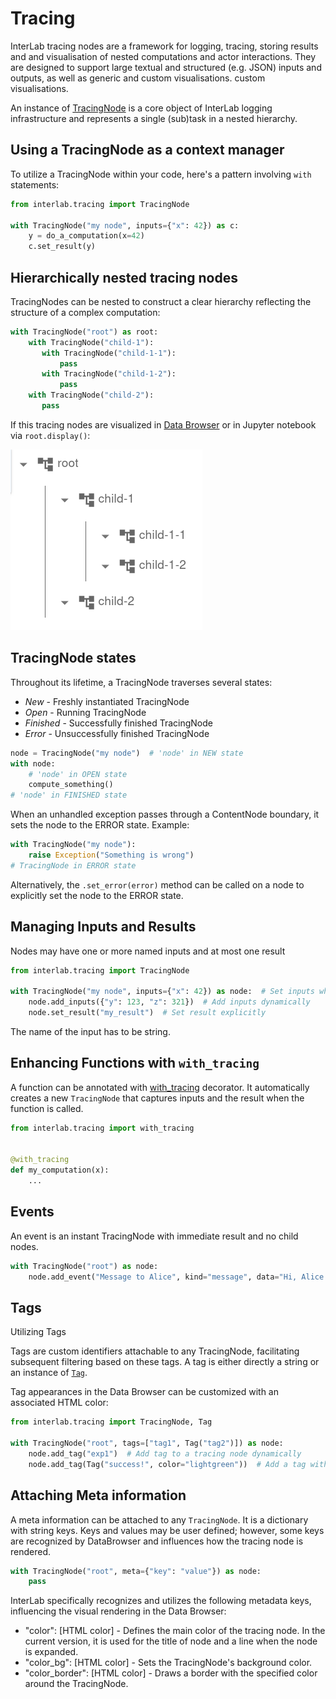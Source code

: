 # Tracing

InterLab tracing nodes are a framework for logging, tracing, storing results and
and visualisation of nested computations and actor interactions.
They are designed to support large textual and structured (e.g. JSON) inputs and outputs, as well as generic and custom visualisations.
custom visualisations.

An instance of [TracingNode](pdoc:interlab.tracing.TracingNode) is a core object of InterLab logging infrastructure and
represents a single (sub)task in a nested hierarchy.


## Using a TracingNode as a context manager

To utilize a TracingNode within your code, here's a pattern involving `with` statements:

```python
from interlab.tracing import TracingNode

with TracingNode("my node", inputs={"x": 42}) as c:
    y = do_a_computation(x=42)
    c.set_result(y)
```

## Hierarchically nested tracing nodes

TracingNodes can be nested to construct a clear hierarchy reflecting the structure of a complex computation:

```python
with TracingNode("root") as root:
    with TracingNode("child-1"):
       with TracingNode("child-1-1"):
           pass
       with TracingNode("child-1-2"):
           pass
    with TracingNode("child-2"):
       pass
```

If this tracing nodes are visualized in [Data Browser](databrowser.md) or in Jupyter notebook via `root.display()`:

![Data browser screenshot](../assets/imgs/hierarchy.png)

## TracingNode states

Throughout its lifetime, a TracingNode traverses several states:

* *New* -  Freshly instantiated TracingNode
* *Open* - Running TracingNode
* *Finished* - Successfully finished TracingNode
* *Error* - Unsuccessfully finished TracingNode

```python
node = TracingNode("my node")  # 'node' in NEW state
with node:
    # 'node' in OPEN state
    compute_something()
# 'node' in FINISHED state
```

When an unhandled exception passes through a ContentNode boundary, it sets the node to the ERROR state. Example:

```python
with TracingNode("my node"):
    raise Exception("Something is wrong")
# TracingNode in ERROR state
```

Alternatively, the `.set_error(error)` method can be called on a node to explicitly set the node to the ERROR state.

## Managing Inputs and Results

Nodes may have one or more named inputs and at most one result

```python
from interlab.tracing import TracingNode

with TracingNode("my node", inputs={"x": 42}) as node:  # Set inputs when tracing is created
    node.add_inputs({"y": 123, "z": 321})  # Add inputs dynamically
    node.set_result("my_result")  # Set result explicitly
```

The name of the input has to be string.

## Enhancing Functions with `with_tracing`

A function can be annotated with [with_tracing](pdoc:interlab.tracing.with_tracing) decorator. It automatically
creates a new `TracingNode` that captures inputs and the result when the function is called.

```python
from interlab.tracing import with_tracing


@with_tracing
def my_computation(x):
    ...
```

## Events

An event is an instant TracingNode with immediate result and no child nodes.

```python
with TracingNode("root") as node:
    node.add_event("Message to Alice", kind="message", data="Hi, Alice!")
```


## Tags

Utilizing Tags

Tags are custom identifiers attachable to any TracingNode, facilitating subsequent filtering based on these tags. A tag is either directly a string or an instance of [`Tag`](pdoc:interlab.tracing.Tag).

Tag appearances in the Data Browser can be customized with an associated HTML color:

```python
from interlab.tracing import TracingNode, Tag

with TracingNode("root", tags=["tag1", Tag("tag2")]) as node:
    node.add_tag("exp1")  # Add tag to a tracing node dynamically
    node.add_tag(Tag("success!", color="lightgreen"))  # Add a tag with custom color
```

## Attaching Meta information

A meta information can be attached to any `TracingNode`.
It is a dictionary with string keys. Keys and values may be user defined; however, some keys are recognized by
DataBrowser and influences how the tracing node is rendered.

```python
with TracingNode("root", meta={"key": "value"}) as node:
    pass
```

InterLab specifically recognizes and utilizes the following metadata keys, influencing the visual rendering in the Data Browser:

* "color": [HTML color] - Defines the main color of the tracing node. In the current version, it is used for the title of node and a line when the node is expanded.
* "color_bg": [HTML color] - Sets the TracingNode's background color.
* "color_border": [HTML color] - Draws a border with the specified color around the TracingNode.
